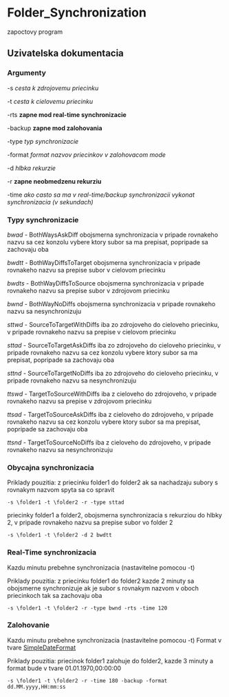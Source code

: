 # Folder_Synchronization
zapoctovy program

## Uzivatelska dokumentacia

### Argumenty

-s *cesta k zdrojovemu priecinku*

-t *cesta k cielovemu priecinku*

-rts **zapne mod real-time synchronizacie**

-backup **zapne mod zalohovania**

-type *typ synchronizacie*

-format *format nazvov priecinkov v zalohovacom mode*

-d *hlbka rekurzie*

-r **zapne neobmedzenu rekurziu**

-time *ako casto sa ma v real-time/backup synchronizacii vykonat synchronizacia (v sekundach)*


### Typy synchronizacie

*bwad* - BothWaysAskDiff obojsmerna synchronizacia v pripade rovnakeho nazvu sa cez konzolu vybere ktory subor sa ma prepisat, popripade sa zachovaju oba

*bwdtt* - BothWayDiffsToTarget obojsmerna synchronizacia v pripade rovnakeho nazvu sa prepise subor v cielovom priecinku

*bwdts* - BothWayDiffsToSource obojsmerna synchronizacia v pripade rovnakeho nazvu sa prepise subor v zdrojovom priecinku 

*bwnd* - BothWayNoDiffs obojsmerna synchronizacia v pripade rovnakeho nazvu sa nesynchronizuju

*sttwd* - SourceToTargetWithDiffs iba zo zdrojoveho do cieloveho priecinku, v pripade rovnakeho nazvu sa prepise v cielovom priecinku

*sttad* - SourceToTargetAskDiffs iba zo zdrojoveho do cieloveho priecinku, v pripade rovnakeho nazvu sa cez konzolu vybere ktory subor sa ma prepisat, popripade sa zachovaju oba

*sttnd* - SourceToTargetNoDiffs iba zo zdrojoveho do cieloveho priecinku, v pripade rovnakeho nazvu sa nesynchronizuju
 
*ttswd* - TargetToSourceWithDiffs iba z cieloveho do zdrojoveho, v pripade rovnakeho nazvu sa prepise v zdrojovom priecinku

*ttsad* - TargetToSourceAskDiffs iba z cieloveho do zdrojoveho, v pripade rovnakeho nazvu sa cez konzolu vybere ktory subor sa ma prepisat, popripade sa zachovaju oba

*ttsnd* - TargetToSourceNoDiffs iba z cieloveho do zdrojoveho, v pripade rovnakeho nazvu sa nesynchronizuju

### Obycajna synchronizacia

Priklady pouzitia:
z priecinku folder1 do folder2 ak sa nachadzaju subory s rovnakym nazvom spyta sa co spravit

	-s \folder1 -t \folder2 -r -type sttad
	
priecinky folder1 a folder2, obojsmerna synchronizacia s rekurziou do hlbky 2, v pripade rovnakeho nazvu sa prepise subor vo folder 2

	-s \folder1 -t \folder2 -d 2 bwdtt

### Real-Time synchronizacia
Kazdu minutu prebehne synchronizacia (nastavitelne pomocou -t)

Priklady pouzitia:
z priecinku folder1 do folder2 kazde 2 minuty sa obojsmerne synchronizuje ak je subor s rovnakym nazvom v oboch priecinkoch tak sa zachovaju oba

	-s \folder1 -t \folder2 -r -type bwnd -rts -time 120
	
### Zalohovanie
Kazdu minutu prebehne synchronizacia (nastavitelne pomocou -t)
Format v tvare [SimpleDateFormat](https://docs.oracle.com/javase/7/docs/api/java/text/SimpleDateFormat.html)

Priklady pouzitia:
priecinok folder1 zalohuje do folder2, kazde 3 minuty a format bude v tvare 01.01.1970,00:00:00

	-s \folder1 -t \folder2 -r -time 180 -backup -format dd.MM.yyyy,HH:mm:ss






